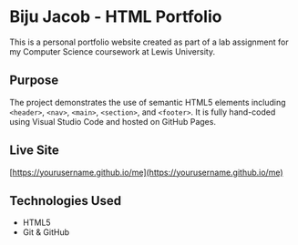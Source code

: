 # Biju Jacob - HTML Portfolio

This is a personal portfolio website created as part of a lab assignment for my Computer Science coursework at Lewis University.

## Purpose

The project demonstrates the use of semantic HTML5 elements including `<header>`, `<nav>`, `<main>`, `<section>`, and `<footer>`. It is fully hand-coded using Visual Studio Code and hosted on GitHub Pages.

## Live Site

[https://yourusername.github.io/me](https://yourusername.github.io/me)

## Technologies Used

- HTML5
- Git & GitHub
